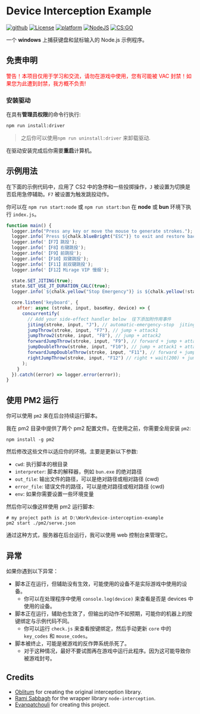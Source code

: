 # Device Interception Example

<p align="left">
  <a href="#"><img alt="github" src="https://img.shields.io/badge/Github-grey.svg"></a>
  <a href="#"><img alt="License" src="https://img.shields.io/badge/license-LGPL3-green.svg"></a>
  <a href="#"><img alt="platform" src="https://img.shields.io/badge/os-windows_11-blue.svg"></a>
  <a href="#"><img alt="NodeJS" src="https://img.shields.io/badge/NodeJS-16+-green.svg"></a>
  <a href="#"><img alt="CS:GO" src="https://img.shields.io/badge/CS:GO-black.svg"></a>
</p>

一个 **windows** 上捕获键盘和鼠标输入的 Node.js 示例程序。

## 免责申明

<font color="red">警告！本项目仅用于学习和交流，请勿在游戏中使用，您有可能被 VAC 封禁！如果您为此遭到封禁，我方概不负责!</font>

### 安装驱动

在具有**管理员权限**的命令行执行:

```cmd
npm run install:driver
```

> 之后你可以使用`npm run uninstall:driver` 来卸载驱动.

在驱动安装完成后你需要**重启**计算机。

## 示例用法

在下面的示例代码中，应用了 CS2 中的急停和一些投掷操作，`J` 被设置为切换是否启用急停辅助。`F7` 被设置为触发跳投动作。

你可以在 `npm run start:node` 或 `npm run start:bun` 在 **node** 或 **bun** 环境下执行 `index.js`。

```javascript
function main() {
  logger.info("Press any key or move the mouse to generate strokes.");
  logger.info(`Press ${chalk.blueBright("ESC")} to exit and restore back control.`);
  logger.info('【F7】跳投');
  logger.info('【F8】右键跳投');
  logger.info('【F9】前跳投');
  logger.info('【F10】双键跳投');
  logger.info('【F11】前双键跳投');
  logger.info('【F12】Mirage VIP 慢烟');

  state.SET_JITING(true);
  state.SET_USE_JT_DURATION_CALC(true);
  logger.info(`${chalk.yellow("Stop Emergency")} is ${chalk.yellow(!state.useJiting ? "disabled" : "enabled")}`);

  core.listen('keyboard', {
    after: async (stroke, input, baseKey, device) => {
      concurrentify(
        // Add your side-effect handler below  往下添加附作用事件
        jiting(stroke, input, "J"), // automatic-emergency-stop  jiting(stroke, input, "J", "K"), set the fourth parameter to switch the duration key.
        jumpThrow(stroke, input, "F7"), // jump + attack1
        jumpThrow2(stroke, input, "F8"), // jump + attack2
        forwardJumpThrow(stroke, input, "F9"), // forward + jump + attack1
        jumpDoubleThrow(stroke, input, "F10"), // jump + attack1 + attack2
        forwardJumpDoubleThrow(stroke, input, "F11"), // forward + jump + attack1 + attack2
        rightJumpThrow(stroke, input, "F12") // right + wait(200) + jump + attack1
      );
    }
  }).catch((error) => logger.error(error));
}
```

## 使用 PM2 运行

你可以使用 `pm2` 来在后台持续运行脚本。

我在 pm2 目录中提供了两个 pm2 配置文件。在使用之前，你需要全局安装 `pm2`:

```shell
npm install -g pm2
```

然后修改这些文件以适应你的环境。主要是更新以下参数:

- `cwd`: 执行脚本的根目录
- `interpreter`: 脚本的解释器，例如 `bun.exe` 的绝对路径
- `out_file`: 输出文件的路径，可以是绝对路径或相对路径 (cwd)
- `error_file`: 错误文件的路径，可以是绝对路径或相对路径 (cwd)
- `env`: 如果你需要设置一些环境变量

然后你可以像这样使用 pm2 运行脚本:

```shell
# my project path is at D:\Work\device-interception-example
pm2 start ./pm2/serve.json
```

通过这种方式，服务器在后台运行，我可以使用 web 控制台来管理它。

## 异常

如果你遇到以下异常：

- 脚本正在运行，但辅助没有生效，可能使用的设备不是实际游戏中使用的设备。
  - 你可以在处理程序中使用 `console.log(device)` 来查看是否是 devices 中使用的设备。
- 脚本正在运行，辅助也生效了，但输出的动作不如预期，可能你的机器上的按键绑定与示例代码不同。
  - 你可以运行 `check.js` 来查看按键绑定，然后手动更新 `core` 中的 `key_codes` 和 `mouse_codes`。
- 脚本被终止，可能是被游戏的反作弊系统杀死了。
  - 对于这种情况，最好不要试图再在游戏中运行此程序。因为这可能导致你被游戏封号。

## Credits

- [Oblitum] for creating the original interception library.
- [Rami Sabbagh] for the wrapper library `node-interception`.
- [Evanpatchouli] for creating this project.

[GitHub]: https://github.com/Evanpatchouli/device-interception-example
[Driver]: https://github.com/oblitum/Interception
[Oblitum]: https://github.com/oblitum
[node-interception]: https://github.com/Rami-Sabbagh/node-interception
[Rami Sabbagh]: https://github.com/Rami-Sabbagh
[Evanpatchouli]: https://github.com/Evanpatchouli
